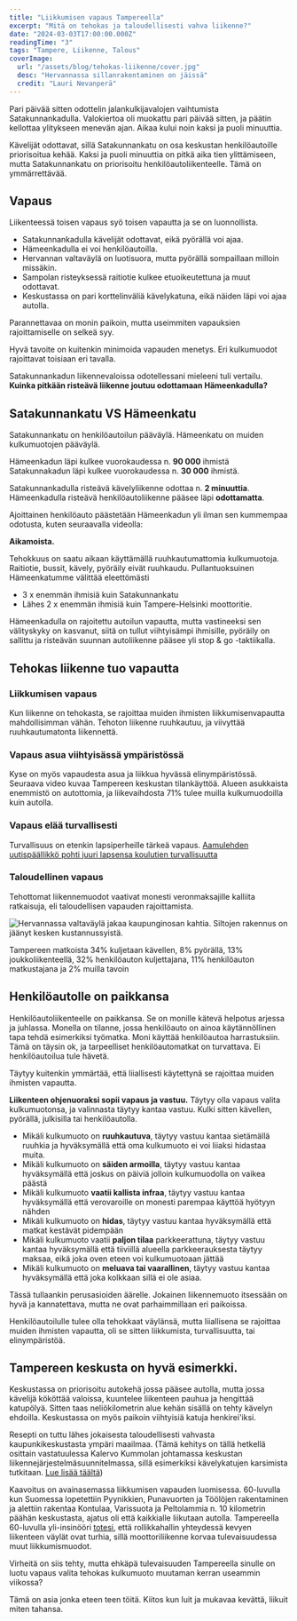 ```yaml
---
title: "Liikkumisen vapaus Tampereella"
excerpt: "Mitä on tehokas ja taloudellisesti vahva liikenne?"
date: "2024-03-03T17:00:00.000Z"
readingTime: "3"
tags: "Tampere, Liikenne, Talous"
coverImage:
  url: "/assets/blog/tehokas-liikenne/cover.jpg"
  desc: "Hervannassa sillanrakentaminen on jäissä"
  credit: "Lauri Nevanperä"
---
```


Pari päivää sitten odottelin jalankulkijavalojen vaihtumista Satakunnankadulla. Valokiertoa oli muokattu pari päivää sitten, ja päätin kellottaa ylitykseen menevän ajan. Aikaa kului noin kaksi ja puoli minuuttia.

Kävelijät odottavat, sillä Satakunnankatu on osa keskustan henkilöautoille priorisoitua kehää. Kaksi ja puoli minuuttia on pitkä aika tien ylittämiseen, mutta Satakunnankatu on priorisoitu henkilöautoliikenteelle. Tämä on ymmärrettävää.

## Vapaus

Liikenteessä toisen vapaus syö toisen vapautta ja se on luonnollista.

- Satakunnankadulla kävelijät odottavat, eikä pyörällä voi ajaa.
- Hämeenkadulla ei voi henkilöautoilla.
- Hervannan valtaväylä on luotisuora, mutta pyörällä sompaillaan milloin missäkin.
- Sampolan risteyksessä raitiotie kulkee etuoikeutettuna ja muut odottavat.
- Keskustassa on pari korttelinväliä kävelykatuna, eikä näiden läpi voi ajaa autolla.

Parannettavaa on monin paikoin, mutta useimmiten vapauksien rajoittamiselle on selkeä syy.

Hyvä tavoite on kuitenkin minimoida vapauden menetys. Eri kulkumuodot rajoittavat toisiaan eri tavalla.

Satakunnankadun liikennevaloissa odotellessani mieleeni tuli vertailu. **Kuinka pitkään risteävä liikenne joutuu odottamaan Hämeenkadulla?**

## Satakunnankatu VS Hämeenkatu

Satakunnankatu on henkilöautoilun pääväylä. Hämeenkatu on muiden kulkumuotojen pääväylä.

Hämeenkadun läpi kulkee vuorokaudessa n. **90 000** ihmistä
Satakunnakadun läpi kulkee vuorokaudessa n. **30 000** ihmistä.

Satakunnankadulla risteävä kävelyliikenne odottaa n. **2 minuuttia**.
Hämeenkadulla risteävä henkilöautoliikenne pääsee läpi **odottamatta**.

Ajoittainen henkilöauto päästetään Hämeenkadun yli ilman sen kummempaa odotusta, kuten seuraavalla videolla:

<youtube videoid="eh1VA4tnMKM" caption="Hämeenkadulla risteävä liikenne pääsee ylittämään ilman odottelua"></youtube>

**Aikamoista.**

Tehokkuus on saatu aikaan käyttämällä ruuhkautumattomia kulkumuotoja. Raitiotie, bussit, kävely, pyöräily eivät ruuhkaudu. Pullantuoksuinen Hämeenkatumme välittää eleettömästi

- 3 x enemmän ihmisiä kuin Satakunnankatu
- Lähes 2 x enemmän ihmisiä kuin Tampere-Helsinki moottoritie.

Hämeenkadulla on rajoitettu autoilun vapautta, mutta vastineeksi sen välityskyky on kasvanut, siitä on tullut viihtyisämpi ihmisille, pyöräily on sallittu ja risteävän suunnan autoliikenne pääsee yli stop & go -taktiikalla.

## Tehokas liikenne tuo vapautta

### Liikkumisen vapaus

Kun liikenne on tehokasta, se rajoittaa muiden ihmisten liikkumisenvapautta mahdollisimman vähän. Tehoton liikenne ruuhkautuu, ja viivyttää ruuhkautumatonta liikennettä.

<youtube videoid="cD0rvxCcANw" caption="Videon ihmiset täyttäisivät vajaan bussillisen tai neljäsosan ratikasta "></youtube>

### Vapaus asua viihtyisässä ympäristössä

Kyse on myös vapaudesta asua ja liikkua hyvässä elinympäristössä. Seuraava video kuvaa Tampereen keskustan tilankäyttöä. Alueen asukkaista enemmistö on autottomia, ja liikevaihdosta 71% tulee muilla kulkumuodoilla kuin autolla.

<youtube videoid="WYe-tRoCHPQ" caption="Tampereen keskusta satelliittikuvissa"></youtube>

### Vapaus elää turvallisesti

Turvallisuus on etenkin lapsiperheille tärkeä vapaus. [Aamulehden uutispäällikkö pohti juuri lapsensa koulutien turvallisuutta](https://www.aamulehti.fi/kolumnit/art-2000010258443.html)

### Taloudellinen vapaus

Tehottomat liikennemuodot vaativat monesti veronmaksajille kalliita ratkaisuja, eli taloudellisen vapauden rajoittamista.

![Hervannassa valtaväylä jakaa kaupunginosan kahtia. Siltojen rakennus on jäänyt kesken kustannussyistä.](/assets/blog/tehokas-liikenne/cover.jpg)

<infocard label="Näin Tampereella liikutaan">Tampereen matkoista 34% kuljetaan kävellen, 8% pyörällä, 13% joukkoliikenteellä, 32% henkilöauton kuljettajana, 11% henkilöauton matkustajana ja 2% muilla tavoin</infocard>

## Henkilöautolle on paikkansa

Henkilöautoliikenteelle on paikkansa. Se on monille kätevä helpotus arjessa ja juhlassa. Monella on tilanne, jossa henkilöauto on ainoa käytännöllinen tapa tehdä esimerkiksi työmatka. Moni käyttää henkilöautoa harrastuksiin. Tämä on täysin ok, ja tarpeelliset henkilöautomatkat on turvattava. Ei henkilöautoilua tule hävetä.

Täytyy kuitenkin ymmärtää, että liiallisesti käytettynä se rajoittaa muiden ihmisten vapautta.

**Liikenteen ohjenuoraksi sopii vapaus ja vastuu.** Täytyy olla vapaus valita kulkumuotonsa, ja valinnasta täytyy kantaa vastuu. Kulki sitten kävellen, pyörällä, julkisilla tai henkilöautolla.

- Mikäli kulkumuoto on **ruuhkautuva**, täytyy vastuu kantaa sietämällä ruuhkia ja hyväksymällä että oma kulkumuoto ei voi liiaksi hidastaa muita.
- Mikäli kulkumuoto on **säiden armoilla**, täytyy vastuu kantaa hyväksymällä että joskus on päiviä jolloin kulkumuodolla on vaikea päästä
- Mikäli kulkumuoto **vaatii kallista infraa**, täytyy vastuu kantaa hyväksymällä että verovaroille on monesti parempaa käyttöä hyötyyn nähden
- Mikäli kulkumuoto on **hidas**, täytyy vastuu kantaa hyväksymällä että matkat kestävät pidempään
- Mikäli kulkumuoto vaatii **paljon tilaa** parkkeerattuna, täytyy vastuu kantaa hyväksymällä että tiiviillä alueella parkkeerauksesta täytyy maksaa, eikä joka oven eteen voi kulkumuotoaan jättää
- Mikäli kulkumuoto on **meluava tai vaarallinen**, täytyy vastuu kantaa hyväksymällä että joka kolkkaan sillä ei ole asiaa.

Tässä tullaankin perusasioiden äärelle. Jokainen liikennemuoto itsessään on hyvä ja kannatettava, mutta ne ovat parhaimmillaan eri paikoissa.

Henkilöautoilulle tulee olla tehokkaat väylänsä, mutta liiallisena se rajoittaa muiden ihmisten vapautta, oli se sitten liikkumista, turvallisuutta, tai elinympäristöä.

## Tampereen keskusta on hyvä esimerkki.

Keskustassa on priorisoitu autokehä jossa pääsee autolla, mutta jossa kävelijä kököttää valoissa, kuuntelee liikenteen pauhua ja hengittää katupölyä. Sitten taas neliökilometrin alue kehän sisällä on tehty kävelyn ehdoilla. Keskustassa on myös paikoin viihtyisiä katuja henkirei'iksi.

Resepti on tuttu lähes jokaisesta taloudellisesti vahvasta kaupunkikeskustasta ympäri maailmaa. (Tämä kehitys on tällä hetkellä osittain vastatuulessa Kalervo Kummolan johtamassa keskustan liikennejärjestelmäsuunnitelmassa, sillä esimerkiksi kävelykatujen karsimista tutkitaan. [Lue lisää täältä](https://www.laurinevanpera.fi/posts/tre-keskusta-2040))

Kaavoitus on avainasemassa liikkumisen vapauden luomisessa. 60-luvulla kun Suomessa lopetettiin Pyynikkien, Punavuorten ja Töölöjen rakentaminen ja alettiin rakentaa Kontulaa, Varissuota ja Peltolammia n. 10 kilometrin päähän keskustasta, ajatus oli että kaikkialle liikutaan autolla. Tampereella 60-luvulla yli-insinööri [totesi](https://trepo.tuni.fi/bitstream/handle/10024/67286/951-44-5657-2.pdf?sequence=1&isAllowed=y), että rollikkahallin yhteydessä kevyen liikenteen väylät ovat turhia, sillä moottoriliikenne korvaa tulevaisuudessa muut liikkumismuodot.

<tweet id="1577931674649870343"></tweet>

Virheitä on siis tehty, mutta ehkäpä tulevaisuuden Tampereella sinulle on luotu vapaus valita tehokas kulkumuoto muutaman kerran useammin viikossa?

Tämä on asia jonka eteen teen töitä. Kiitos kun luit ja mukavaa kevättä, liikuit miten tahansa.
